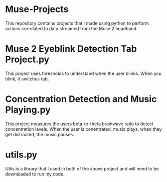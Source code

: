 # Muse-Projects
This repository contains projects that I made using python to perform actions correlated to data streamed from the Muse 2 headband.
# Muse 2 Eyeblink Detection Tab Project.py
This project uses thresholds to understand when the user blinks. When you blink, it switches tab.
# Concentration Detection and Music Playing.py
This project measures the users beta-to-theta brainwave ratio to detect concentration levels. When the user is conentrated, music plays, when they get distracted, the music pauses.
# utils.py
Utils is a library that I used in both of the above project and will need to be downloaded to run my code.
